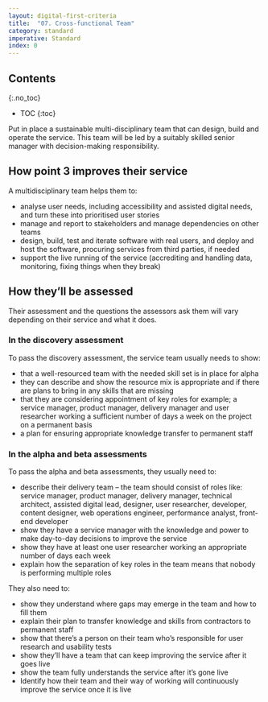 ```yaml
---
layout: digital-first-criteria
title:  "07. Cross-functional Team"
category: standard
imperative: Standard
index: 0
---
```


## Contents
{:.no_toc}
* TOC
{:toc}
<!--TOC max3-->

Put in place a sustainable multi-disciplinary team that can design, build and operate the service. This team will be led by a suitably skilled senior manager with decision-making responsibility.

## How point 3 improves their service

A multidisciplinary team helps them to:

* analyse user needs, including accessibility and assisted digital needs, and turn these into prioritised user stories
* manage and report to stakeholders and manage dependencies on other teams
* design, build, test and iterate software with real users, and deploy and host the software, procuring services from third parties, if needed
* support the live running of the service (accrediting and handling data, monitoring, fixing things when they break)

## How they’ll be assessed

Their assessment and the questions the assessors ask them will vary depending on their service and what it does.

### In the discovery assessment

To pass the discovery assessment, the service team usually needs to show:

* that a well-resourced team with the needed skill set is in place for alpha
* they can describe and show the resource mix is appropriate and if there are plans to bring in any skills that are missing
* that they are considering appointment of key roles for example; a service manager, product manager, delivery manager and user researcher working a sufficient number of days a week on the project on a permanent basis
* a plan for ensuring appropriate knowledge transfer to permanent staff

### In the alpha and beta assessments

To pass the alpha and beta assessments, they usually need to:

* describe their delivery team – the team should consist of roles like: service manager, product manager, delivery manager, technical architect, assisted digital lead, designer, user researcher, developer, content designer, web operations engineer, performance analyst, front-end developer
* show they have a service manager with the knowledge and power to make day-to-day decisions to improve the service
* show they have at least one user researcher working an appropriate number of days each week
* explain how the separation of key roles in the team means that nobody is performing multiple roles

They also need to:

* show they understand where gaps may emerge in the team and how to fill them
* explain their plan to transfer knowledge and skills from contractors to permanent staff
* show that there’s a person on their team who’s responsible for user research and usability tests
* show they’ll have a team that can keep improving the service after it goes live
* show the team fully understands the service after it’s gone live
* Identify how their team and their way of working will continuously improve the service once it is live
